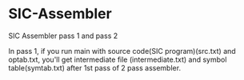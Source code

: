 # SIC-Assembler
SIC Assembler pass 1 and pass 2

In pass 1, if you run main with source code(SIC program)(src.txt) and optab.txt, you'll get intermediate file (intermediate.txt) and symbol table(symtab.txt) after 1st pass of 2 pass assembler.

